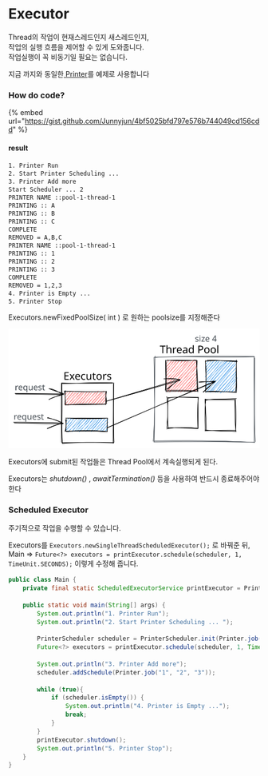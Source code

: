 # Executor

Thread의 작업이 현재스레드인지 새스레드인지, \
작업의 실행 흐름을 제어할 수 있게 도와줍니다.\
작업실행이 꼭 비동기일 필요는 없습니다.

지금 까지와 동일한[ Printer](./)를 예제로 사용합니다



### How do code?

{% embed url="https://gist.github.com/Junnyjun/4bf5025bfd797e576b744049cd156cdd" %}

#### result

```basic
1. Printer Run
2. Start Printer Scheduling ... 
3. Printer Add more
Start Scheduler ... 2
PRINTER NAME ::pool-1-thread-1
PRINTING :: A
PRINTING :: B
PRINTING :: C
COMPLETE
REMOVED = A,B,C
PRINTER NAME ::pool-1-thread-1
PRINTING :: 1
PRINTING :: 2
PRINTING :: 3
COMPLETE
REMOVED = 1,2,3
4. Printer is Empty ...
5. Printer Stop
```

Executors.newFixedPoolSize( int ) 로 원하는 poolsize를 지정해준다

<img src="../../../.gitbook/assets/file.drawing (2).svg" alt="" class="gitbook-drawing">

Executors에 submit된 작업들은 Thread Pool에서 계속실행되게 된다.

Executors는 _shutdown()_ , _awaitTermination()_ 등을 사용하여 반드시 종료해주어야 한다

### Scheduled Executor

주기적으로 작업을 수행할 수 있습니다.

Executors를 `Executors.newSingleThreadScheduledExecutor();` 로 바꿔준 뒤, \
Main => `Future<?> executors = printExecutor.schedule(scheduler, 1, TimeUnit.SECONDS);` 이렇게 수정해 줍니다.

```java
public class Main {
    private final static ScheduledExecutorService printExecutor = PrintExecutor.scheduled;

    public static void main(String[] args) {
        System.out.println("1. Printer Run");
        System.out.println("2. Start Printer Scheduling ... ");

        PrinterScheduler scheduler = PrinterScheduler.init(Printer.job("A", "B", "C"));
        Future<?> executors = printExecutor.schedule(scheduler, 1, TimeUnit.SECONDS);

        System.out.println("3. Printer Add more");
        scheduler.addSchedule(Printer.job("1", "2", "3"));

        while (true){
            if (scheduler.isEmpty()) {
                System.out.println("4. Printer is Empty ...");
                break;
            }
        }
        printExecutor.shutdown();
        System.out.println("5. Printer Stop");
    }
}
```



